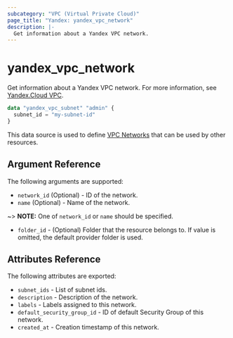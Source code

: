 ```yaml
---
subcategory: "VPC (Virtual Private Cloud)"
page_title: "Yandex: yandex_vpc_network"
description: |-
  Get information about a Yandex VPC network.
---
```



# yandex_vpc_network




Get information about a Yandex VPC network. For more information, see [Yandex.Cloud VPC](https://cloud.yandex.com/docs/vpc/concepts/index).

```terraform
data "yandex_vpc_subnet" "admin" {
  subnet_id = "my-subnet-id"
}
```

This data source is used to define [VPC Networks](https://cloud.yandex.com/docs/vpc/concepts/network) that can be used by other resources.

## Argument Reference

The following arguments are supported:

* `network_id` (Optional) - ID of the network.
* `name` (Optional) - Name of the network.

~> **NOTE:** One of `network_id` or `name` should be specified.

* `folder_id` - (Optional) Folder that the resource belongs to. If value is omitted, the default provider folder is used.

## Attributes Reference

The following attributes are exported:

* `subnet_ids` - List of subnet ids.
* `description` - Description of the network.
* `labels` - Labels assigned to this network.
* `default_security_group_id` - ID of default Security Group of this network.
* `created_at` - Creation timestamp of this network.
